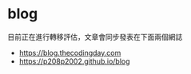 # blog
目前正在進行轉移評估，文章會同步發表在下面兩個網誌
- https://blog.thecodingday.com
- https://p208p2002.github.io/blog
